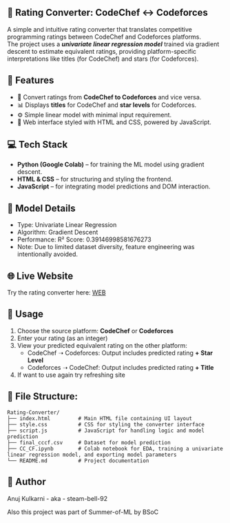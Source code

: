 ## 🔁 Rating Converter: CodeChef ↔ Codeforces

A simple and intuitive rating converter that translates competitive programming ratings between CodeChef and Codeforces platforms.<br>
The project uses a ***univariate linear regression model*** trained via gradient descent to estimate equivalent ratings, providing platform-specific interpretations like titles (for CodeChef) and stars (for Codeforces).

## 📌 Features

- 🔄 Convert ratings from **CodeChef to Codeforces** and vice versa.
- 📊 Displays **titles** for CodeChef and **star levels** for Codeforces.
- ⚙️ Simple linear model with minimal input requirement.
- 🌈 Web interface styled with HTML and CSS, powered by JavaScript.


## 💻 Tech Stack

- **Python (Google Colab)** – for training the ML model using gradient descent.
- **HTML & CSS** – for structuring and styling the frontend.
- **JavaScript** – for integrating model predictions and DOM interaction.

## 🧠 Model Details

- Type: Univariate Linear Regression
- Algorithm: Gradient Descent
- Performance: R² Score: 0.39146998581676273
- Note: Due to limited dataset diversity, feature engineering was intentionally avoided.

## 🌐 Live Website
<p>Try the rating converter here: <a href='https://steam-bell-92.github.io/Rating-Converter/'>WEB</a></p>

## 🚀 Usage

1. Choose the source platform: **CodeChef** or **Codeforces**
2. Enter your rating (as an integer)
3. View your predicted equivalent rating on the other platform:
   - CodeChef ➝ Codeforces: Output includes predicted rating **+ Star Level**
   - Codeforces ➝ CodeChef: Output includes predicted rating **+ Title**
4. If want to use again try refreshing site

## 📁 File Structure:
```
Rating-Converter/
├── index.html         # Main HTML file containing UI layout
├── style.css          # CSS for styling the converter interface
├── script.js          # JavaScript for handling logic and model prediction
├── final_cccf.csv     # Dataset for model prediction
├── CC_CF.ipynb        # Colab notebook for EDA, training a univariate linear regression model, and exporting model parameters
└── README.md          # Project documentation
```

## 👤 Author
Anuj Kulkarni - aka - steam-bell-92

Also this project was part of Summer-of-ML by BSoC
